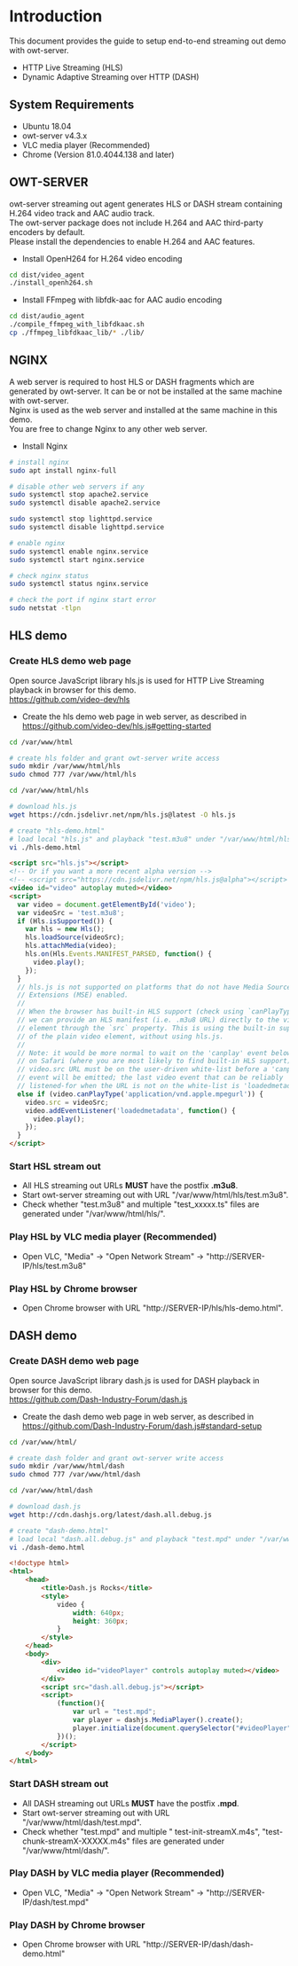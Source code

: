 
# Introduction

This document provides the guide to setup end-to-end streaming out demo with owt-server.
- HTTP Live Streaming (HLS)
- Dynamic Adaptive Streaming over HTTP (DASH)

## System Requirements

- Ubuntu 18.04
- owt-server v4.3.x
- VLC media player (Recommended)
- Chrome (Version 81.0.4044.138 and later)

## OWT-SERVER

owt-server streaming out agent generates HLS or DASH stream containing H.264 video track and AAC audio track.<br/>
The owt-server package does not include H.264 and AAC third-party encoders by default.<br/>
Please install the dependencies to enable H.264 and AAC features.<br/>

- Install OpenH264 for H.264 video encoding

```bash
cd dist/video_agent
./install_openh264.sh
```

- Install FFmpeg with libfdk-aac for AAC audio encoding

```bash
cd dist/audio_agent
./compile_ffmpeg_with_libfdkaac.sh
cp ./ffmpeg_libfdkaac_lib/* ./lib/
```

## NGINX

A web server is required to host HLS or DASH fragments which are generated by owt-server. It can be or not be installed at the same machine with owt-server.<br/>
Nginx is used as the web server and installed at the same machine in this demo.<br/>
You are free to change Nginx to any other web server.

- Install Nginx

```bash
# install nginx
sudo apt install nginx-full

# disable other web servers if any
sudo systemctl stop apache2.service
sudo systemctl disable apache2.service

sudo systemctl stop lighttpd.service
sudo systemctl disable lighttpd.service

# enable nginx
sudo systemctl enable nginx.service
sudo systemctl start nginx.service

# check nginx status
sudo systemctl status nginx.service

# check the port if nginx start error
sudo netstat -tlpn
```

## HLS demo

### Create HLS demo web page

Open source JavaScript library hls.js is used for HTTP Live Streaming playback in browser for this demo.<br/>
https://github.com/video-dev/hls

- Create the hls demo web page in web server, as described in<br/>
https://github.com/video-dev/hls.js#getting-started

```bash
cd /var/www/html

# create hls folder and grant owt-server write access
sudo mkdir /var/www/html/hls
sudo chmod 777 /var/www/html/hls

cd /var/www/html/hls

# download hls.js
wget https://cdn.jsdelivr.net/npm/hls.js@latest -O hls.js

# create "hls-demo.html"
# load local "hls.js" and playback "test.m3u8" under "/var/www/html/hls"
vi ./hls-demo.html
```
```html
<script src="hls.js"></script>
<!-- Or if you want a more recent alpha version -->
<!-- <script src="https://cdn.jsdelivr.net/npm/hls.js@alpha"></script> -->
<video id="video" autoplay muted></video>
<script>
  var video = document.getElementById('video');
  var videoSrc = 'test.m3u8';
  if (Hls.isSupported()) {
    var hls = new Hls();
    hls.loadSource(videoSrc);
    hls.attachMedia(video);
    hls.on(Hls.Events.MANIFEST_PARSED, function() {
      video.play();
    });
  }
  // hls.js is not supported on platforms that do not have Media Source
  // Extensions (MSE) enabled.
  //
  // When the browser has built-in HLS support (check using `canPlayType`),
  // we can provide an HLS manifest (i.e. .m3u8 URL) directly to the video
  // element through the `src` property. This is using the built-in support
  // of the plain video element, without using hls.js.
  //
  // Note: it would be more normal to wait on the 'canplay' event below however
  // on Safari (where you are most likely to find built-in HLS support) the
  // video.src URL must be on the user-driven white-list before a 'canplay'
  // event will be emitted; the last video event that can be reliably
  // listened-for when the URL is not on the white-list is 'loadedmetadata'.
  else if (video.canPlayType('application/vnd.apple.mpegurl')) {
    video.src = videoSrc;
    video.addEventListener('loadedmetadata', function() {
      video.play();
    });
  }
</script>
```

### Start HSL stream out
- All HLS streaming out URLs **MUST** have the postfix **.m3u8**.
- Start owt-server streaming out with URL "/var/www/html/hls/test.m3u8".
- Check whether "test.m3u8" and multiple "test_xxxxx.ts" files are generated under "/var/www/html/hls/".

### Play HSL by VLC media player (Recommended)
- Open VLC, "Media" -> "Open Network Stream" -> "ht<span>tp://</span>SERVER-IP/hls/test.m3u8"

### Play HSL by Chrome browser
 - Open Chrome browser with URL "ht<span>tp://</span>SERVER-IP/hls/hls-demo.html".

## DASH demo

### Create DASH demo web page
Open source JavaScript library dash.js is used for DASH playback in browser for this demo.<br/>
https://github.com/Dash-Industry-Forum/dash.js

- Create the dash demo web page in web server, as described in<br/>
https://github.com/Dash-Industry-Forum/dash.js#standard-setup

```bash
cd /var/www/html/

# create dash folder and grant owt-server write access
sudo mkdir /var/www/html/dash
sudo chmod 777 /var/www/html/dash

cd /var/www/html/dash

# download dash.js
wget http://cdn.dashjs.org/latest/dash.all.debug.js

# create "dash-demo.html"
# load local "dash.all.debug.js" and playback "test.mpd" under "/var/www/html/dash"
vi ./dash-demo.html
```

```html
<!doctype html>
<html>
    <head>
        <title>Dash.js Rocks</title>
        <style>
            video {
                width: 640px;
                height: 360px;
            }
        </style>
    </head>
    <body>
        <div>
            <video id="videoPlayer" controls autoplay muted></video>
        </div>
        <script src="dash.all.debug.js"></script>
        <script>
            (function(){
                var url = "test.mpd";
                var player = dashjs.MediaPlayer().create();
                player.initialize(document.querySelector("#videoPlayer"), url, true);
            })();
        </script>
    </body>
</html>
```

### Start DASH stream out
- All DASH streaming out URLs **MUST** have the postfix **.mpd**.
- Start owt-server streaming out with URL "/var/www/html/dash/test.mpd".
- Check whether "test.mpd" and multiple " test-init-streamX.m4s", "test-chunk-streamX-XXXXX.m4s" files are generated under "/var/www/html/dash/".

### Play DASH by VLC media player (Recommended)
- Open VLC, "Media" -> "Open Network Stream" -> "ht<span>tp://</span>SERVER-IP/dash/test.mpd"

### Play DASH by Chrome browser
- Open Chrome browser with URL "ht<span>tp://</span>SERVER-IP/dash/dash-demo.html"